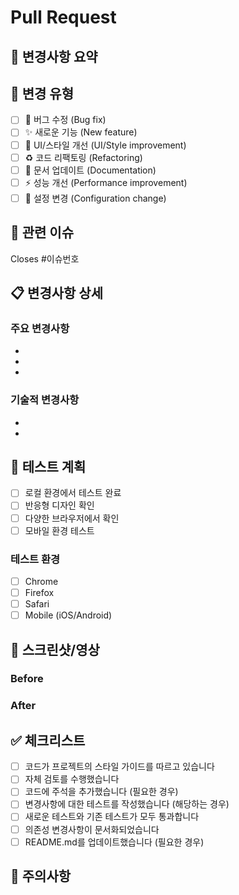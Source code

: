 # Pull Request

## 📝 변경사항 요약
<!-- 이 PR에서 무엇을 변경했는지 간단히 설명해주세요 -->

## 🎯 변경 유형
<!-- 해당하는 항목에 x를 표시해주세요 -->
- [ ] 🐛 버그 수정 (Bug fix)
- [ ] ✨ 새로운 기능 (New feature)
- [ ] 💄 UI/스타일 개선 (UI/Style improvement)
- [ ] ♻️ 코드 리팩토링 (Refactoring)
- [ ] 📝 문서 업데이트 (Documentation)
- [ ] ⚡ 성능 개선 (Performance improvement)
- [ ] 🔧 설정 변경 (Configuration change)

## 🔗 관련 이슈
<!-- 관련된 이슈가 있다면 링크해주세요 -->
Closes #이슈번호

## 📋 변경사항 상세
<!-- 변경된 내용을 자세히 설명해주세요 -->

### 주요 변경사항
-
-
-

### 기술적 변경사항
-
-

## 🧪 테스트 계획
<!-- 어떻게 테스트했는지 또는 테스트 방법을 설명해주세요 -->
- [ ] 로컬 환경에서 테스트 완료
- [ ] 반응형 디자인 확인
- [ ] 다양한 브라우저에서 확인
- [ ] 모바일 환경 테스트

### 테스트 환경
- [ ] Chrome
- [ ] Firefox
- [ ] Safari
- [ ] Mobile (iOS/Android)

## 📱 스크린샷/영상
<!-- 변경사항을 보여주는 스크린샷이나 GIF를 첨부해주세요 -->

### Before
<!-- 변경 전 -->

### After
<!-- 변경 후 -->

## ✅ 체크리스트
- [ ] 코드가 프로젝트의 스타일 가이드를 따르고 있습니다
- [ ] 자체 검토를 수행했습니다
- [ ] 코드에 주석을 추가했습니다 (필요한 경우)
- [ ] 변경사항에 대한 테스트를 작성했습니다 (해당하는 경우)
- [ ] 새로운 테스트와 기존 테스트가 모두 통과합니다
- [ ] 의존성 변경사항이 문서화되었습니다
- [ ] README.md를 업데이트했습니다 (필요한 경우)

## 🚨 주의사항


